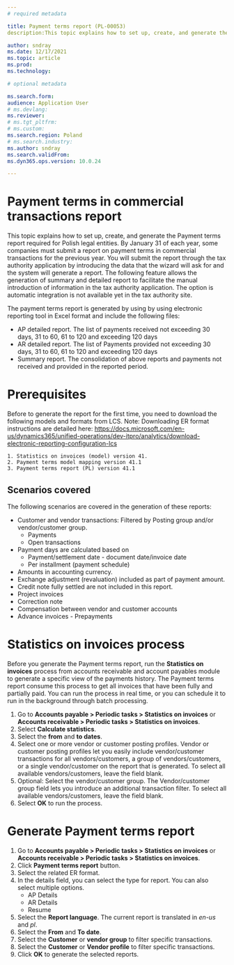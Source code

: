 ```yaml
---
# required metadata

title: Payment terms report (PL-00053)
description:This topic explains how to set up, create, and generate the Payment terms report required for Polish legal entities

author: sndray
ms.date: 12/17/2021
ms.topic: article
ms.prod: 
ms.technology: 

# optional metadata

ms.search.form: 
audience: Application User
# ms.devlang: 
ms.reviewer: 
# ms.tgt_pltfrm: 
# ms.custom: 
ms.search.region: Poland
# ms.search.industry: 
ms.author: sndray
ms.search.validFrom: 
ms.dyn365.ops.version: 10.0.24

---
```


# Payment terms in commercial transactions report

This topic explains how to set up, create, and generate the Payment terms report required for Polish legal entities.
By January 31 of each year, some companies must submit a report on payment terms in commercial transactions for the previous year.  You will submit the report through the tax authority application by introducing the data that the wizard will ask for and the system will generate a report. 
The following feature allows the generation of summary and detailed report to facilitate the manual introduction of information in the tax authority application. The option is automatic integration is not available yet in the tax authority site. 

The payment terms report is generated by using by using electronic reporting tool in Excel format and include the following files:
- AP detailed report. The list of payments received not exceeding 30 days, 31 to 60, 61 to 120 and exceeding 120 days
- AR detailed report. The list of Payments provided not exceeding 30 days, 31 to 60, 61 to 120 and exceeding 120 days
- Summary report. The consolidation of above reports and payments not received and provided in the reported period.

# Prerequisites

Before to generate the report for the first time, you need to download the following models and formats from LCS. Note: Downloading ER format instructions are detailed here: https://docs.microsoft.com/en-us/dynamics365/unified-operations/dev-itpro/analytics/download-electronic-reporting-configuration-lcs 
	
	1. Statistics on invoices (model) version 41.
	2. Payment terms model mapping version 41.1
	3. Payment terms report (PL) version 41.1

## Scenarios covered

The following scenarios are covered in the generation of these reports:
- Customer and vendor transactions: Filtered by Posting group and/or vendor/customer group.
	- Payments
	- Open transactions
- Payment days are calculated based on 
	- Payment/settlement date - document date/invoice date
	- Per installment (payment schedule)
- Amounts in accounting currency.
- Exchange adjustment (revaluation) included as part of payment amount.
- Credit note fully settled are not included in this report.
- Project invoices
- Correction note
- Compensation between vendor and customer accounts
- Advance invoices - Prepayments

# Statistics on invoices process
Before you generate the Payment terms report, run the **Statistics on invoices** process from accounts receivable and account payables module to generate a specific view of the payments history. The Payment terms report consume this process to get all invoices that have been fully and partially paid. You can run the process in real time, or you can schedule it to run in the background through batch processing.

1. Go to **Accounts payable > Periodic tasks > Statistics on invoices** or **Accounts receivable > Periodic tasks > Statistics on invoices**.
2. Select **Calculate statistics**.
3. Select the **from** and **to dates**. 
4. Select one or more vendor or customer posting profiles. Vendor or customer posting profiles let you easily include vendor/customer transactions for all vendors/customers, a group of vendors/customers, or a single vendor/customer on the report that is generated. To select all available vendors/customers, leave the field blank.
5. Optional: Select the vendor/customer group. The Vendor/customer group field lets you introduce an additional transaction filter. To select all available vendors/customers, leave the field blank.
6. Select **OK** to run the process.


# Generate Payment terms report

1. Go to **Accounts payable > Periodic tasks > Statistics on invoices** or **Accounts receivable > Periodic tasks > Statistics on invoices**.
2. Click **Payment terms report** button.
3. Select the related ER format. 
4. In the details field, you can select the type for report. You can also select multiple options.
	- AP Details
	- AR Details
	- Resume
5. Select the **Report language**. The current report is translated in *en-us* and *pl*.
6. Select the **From** and **To date**.
7. Select the **Customer** or **vendor group** to filter specific transactions.
8. Select the **Customer** or **Vendor profile** to filter specific transactions.
9. Click **OK** to generate the selected reports.




